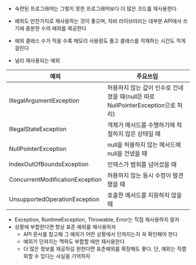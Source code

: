 * 숙련된 프로그래머는 그렇지 못한 프로그래머보다 더 많은 코드를 재사용한다
* 예외도 만찬가지로 재사용하는 것이 좋으며, 자바 라이브러리는 대부분 API에서 쓰기에 충분한 수의 예외를 제공한다
* 예외 클래스 수가 적을 수록 메모리 사용량도 줄고 클래스를 적재하는 시간도 적게 걸린다

* 널리 재사용되는 예외

예외 | 주요쓰임
|-|-|
IllegalArgumentException | 허용하지 않는 값이 인수로 건네졌을 때(null은 따로<br>NullPointerException으로 처리)
IllegalStateException | 객체가 메서드를 수행하기에 적절하지 않은 상태일 때
NullPointerException | null을 허용하지 않는 메서드에 null을 건넸을 때
IndexOutOfBoundsException | 인덱스가 범위를 넘어섰을 때
ConcurrentModificationException | 허용하지 않는 동시 수정이 발견됐을 때
UnsupportedOperationException | 호출한 메서드를 지원하지 않을 때

* Exception, RuntimeException, Throwable, Error는 직접 재사용하지 말자
* 상황에 부합한다면 항상 표준 예외를 재사용하자
  * API 문서를 참고해 그 예외가 어떤 상황에서 던져지는지 꼭 확인해야 한다
  * 예외가 던져지는 맥락도 부합할 때만 재사용한다
  * 더 많은 정보를 제공하길 원한다면 표준예외를 확장해도 좋다. 단, 예외는 직렬화할 수 있다는 사실을 기억하자